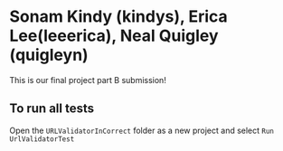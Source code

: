 # Sonam Kindy (kindys), Erica Lee(leeerica), Neal Quigley (quigleyn)

This is our final project part B submission!

## To run all tests 

Open the `URLValidatorInCorrect` folder as a new project and select `Run UrlValidatorTest`

